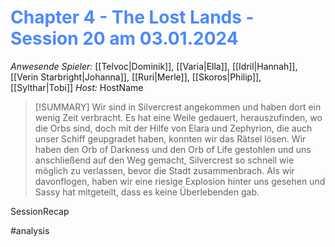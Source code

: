 # <font color = 4d88fd>Chapter 4 - The Lost Lands - Session 20 am 03.01.2024</font>

_Anwesende Spieler:_ [[Telvoc|Dominik]], [[Varia|Ella]], [[Idril|Hannah]], [[Verin Starbright|Johanna]], [[Ruri|Merle]], [[Skoros|Philip]], [[Sylthar|Tobi]]
_Host:_ HostName

>[!SUMMARY]
>Wir sind in Silvercrest angekommen und haben dort ein wenig Zeit verbracht. Es hat eine Weile gedauert, herauszufinden, wo die Orbs sind, doch mit der Hilfe von Elara und Zephyrion, die auch unser Schiff geupgradet haben, konnten wir das Rätsel lösen. Wir haben den Orb of Darkness und den Orb of Life gestohlen und uns anschließend auf den Weg gemacht, Silvercrest so schnell wie möglich zu verlassen, bevor die Stadt zusammenbrach. Als wir davonflogen, haben wir eine riesige Explosion hinter uns gesehen und Sassy hat mitgeteilt, dass es keine Überlebenden gab.

SessionRecap

#analysis